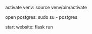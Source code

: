 
activate venv:
source venv/bin/activate

open postgres:
sudo su - postgres

start website:
flask run
